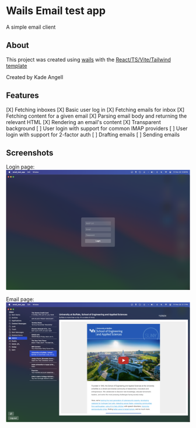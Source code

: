 # Wails Email test app

A simple email client

## About

This project was created using [wails](https://wails.io) with the [React/TS/Vite/Tailwind template](https://github.com/hotafrika/wails-vite-react-ts-tailwind-template)

Created by Kade Angell

## Features

[X] Fetching inboxes
[X] Basic user log in
[X] Fetching emails for inbox
[X] Fetching content for a given email
[X] Parsing email body and returning the relevant HTML
[X] Rendering an email's content
[X] Transparent background
[ ] User login with support for common IMAP providers
[ ] User login with support for 2-factor auth
[ ] Drafting emails
[ ] Sending emails

## Screenshots

Login page:
![Login page](./doc/images/login_page.png)

Email page:
![Email page](./doc/images/email_page.png)
